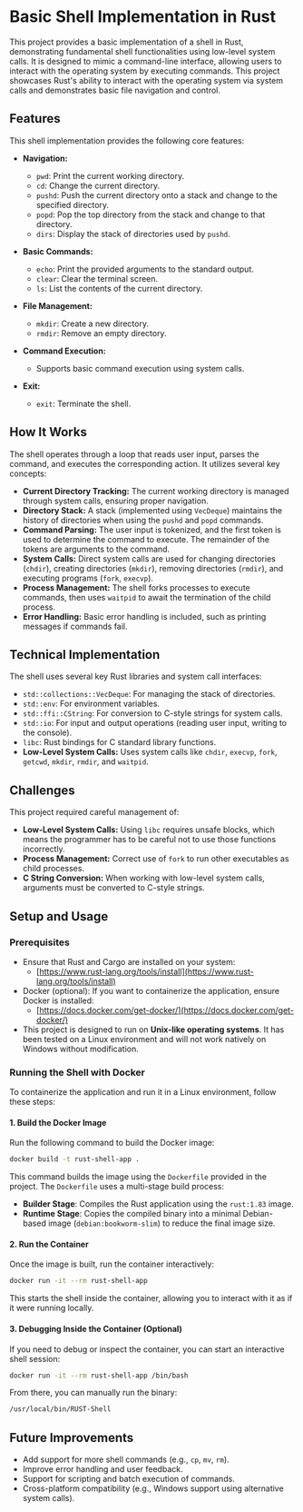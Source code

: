 # Basic Shell Implementation in Rust

This project provides a basic implementation of a shell in Rust, demonstrating fundamental shell functionalities using low-level system calls. It is designed to mimic a command-line interface, allowing users to interact with the operating system by executing commands. This project showcases Rust's ability to interact with the operating system via system calls and demonstrates basic file navigation and control.

## Features

This shell implementation provides the following core features:

*   **Navigation:**
    *   `pwd`: Print the current working directory.
    *   `cd`: Change the current directory.
    *   `pushd`: Push the current directory onto a stack and change to the specified directory.
    *   `popd`: Pop the top directory from the stack and change to that directory.
    *   `dirs`: Display the stack of directories used by `pushd`.

*   **Basic Commands:**
    *   `echo`: Print the provided arguments to the standard output.
    *   `clear`: Clear the terminal screen.
    *   `ls`: List the contents of the current directory.

*   **File Management:**
    *   `mkdir`: Create a new directory.
    *   `rmdir`: Remove an empty directory.

*   **Command Execution:**
    *   Supports basic command execution using system calls.

*   **Exit:**
    *   `exit`: Terminate the shell.

## How It Works

The shell operates through a loop that reads user input, parses the command, and executes the corresponding action. It utilizes several key concepts:

*   **Current Directory Tracking:** The current working directory is managed through system calls, ensuring proper navigation.
*   **Directory Stack:** A stack (implemented using `VecDeque`) maintains the history of directories when using the `pushd` and `popd` commands.
*   **Command Parsing:** The user input is tokenized, and the first token is used to determine the command to execute. The remainder of the tokens are arguments to the command.
*   **System Calls:** Direct system calls are used for changing directories (`chdir`), creating directories (`mkdir`), removing directories (`rmdir`), and executing programs (`fork`, `execvp`).
*   **Process Management:** The shell forks processes to execute commands, then uses `waitpid` to await the termination of the child process.
*   **Error Handling:** Basic error handling is included, such as printing messages if commands fail.

## Technical Implementation

The shell uses several key Rust libraries and system call interfaces:

*   `std::collections::VecDeque`: For managing the stack of directories.
*   `std::env`: For environment variables.
*   `std::ffi::CString`: For conversion to C-style strings for system calls.
*   `std::io`: For input and output operations (reading user input, writing to the console).
*   `libc`: Rust bindings for C standard library functions.
*   **Low-Level System Calls:** Uses system calls like `chdir`, `execvp`, `fork`, `getcwd`, `mkdir`, `rmdir`, and `waitpid`.

## Challenges

This project required careful management of:

*   **Low-Level System Calls:** Using `libc` requires unsafe blocks, which means the programmer has to be careful not to use those functions incorrectly.
*   **Process Management:** Correct use of `fork` to run other executables as child processes.
*   **C String Conversion:** When working with low-level system calls, arguments must be converted to C-style strings.

## Setup and Usage

### Prerequisites

*   Ensure that Rust and Cargo are installed on your system:
    *   [https://www.rust-lang.org/tools/install](https://www.rust-lang.org/tools/install)
*   Docker (optional): If you want to containerize the application, ensure Docker is installed:
    *   [https://docs.docker.com/get-docker/](https://docs.docker.com/get-docker/)
*   This project is designed to run on **Unix-like operating systems**. It has been tested on a Linux environment and will not work natively on Windows without modification.

### Running the Shell with Docker

To containerize the application and run it in a Linux environment, follow these steps:

#### 1. Build the Docker Image

Run the following command to build the Docker image:
```bash
docker build -t rust-shell-app .
```

This command builds the image using the `Dockerfile` provided in the project. The `Dockerfile` uses a multi-stage build process:
- **Builder Stage**: Compiles the Rust application using the `rust:1.83` image.
- **Runtime Stage**: Copies the compiled binary into a minimal Debian-based image (`debian:bookworm-slim`) to reduce the final image size.

#### 2. Run the Container

Once the image is built, run the container interactively:
```bash
docker run -it --rm rust-shell-app
```

This starts the shell inside the container, allowing you to interact with it as if it were running locally.

#### 3. Debugging Inside the Container (Optional)

If you need to debug or inspect the container, you can start an interactive shell session:
```bash
docker run -it --rm rust-shell-app /bin/bash
```

From there, you can manually run the binary:
```bash
/usr/local/bin/RUST-Shell
```
## Future Improvements

* Add support for more shell commands (e.g., `cp`, `mv`, `rm`).
* Improve error handling and user feedback.
* Support for scripting and batch execution of commands.
* Cross-platform compatibility (e.g., Windows support using alternative system calls).
